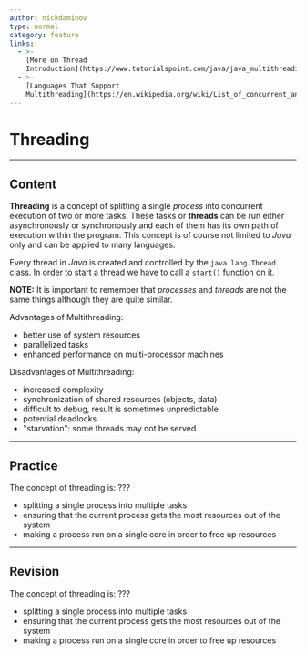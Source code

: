 ```yaml
---
author: nickdaminov
type: normal
category: feature
links:
  - >-
    [More on Thread
    Introduction](https://www.tutorialspoint.com/java/java_multithreading.htm){website}
  - >-
    [Languages That Support
    Multithreading](https://en.wikipedia.org/wiki/List_of_concurrent_and_parallel_programming_languages){website}
---
```


# Threading


---

## Content

**Threading** is a concept of splitting a single *process* into concurrent execution of two or more tasks. These tasks or **threads** can be run either asynchronously or synchronously and each of them has its own path of execution within the program. This concept is of course not limited to *Java* only and can be applied to many languages.

Every thread in *Java* is created and controlled by the `java.lang.Thread` class. In order to start a thread we have to call a `start()` function on it.

**NOTE:** It is important to remember that *processes* and *threads* are not the same things although they are quite similar.

Advantages of Multithreading:

* better use of system resources
* parallelized tasks
* enhanced performance on multi-processor machines

Disadvantages of Multithreading:

* increased complexity
* synchronization of shared resources (objects, data)
* difficult to debug, result is sometimes unpredictable
* potential deadlocks
* "starvation": some threads may not be served


---

## Practice

The concept of threading is: ???

* splitting a single process into multiple tasks
* ensuring that the current process gets the most resources out of the system
* making a process run on a single core in order to free up resources


---

## Revision

The concept of threading is: ???

* splitting a single process into multiple tasks
* ensuring that the current process gets the most resources out of the system
* making a process run on a single core in order to free up resources
 

